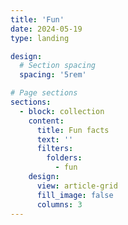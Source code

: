 ```yaml
---
title: 'Fun'
date: 2024-05-19
type: landing

design:
  # Section spacing
  spacing: '5rem'

# Page sections
sections:
  - block: collection
    content:
      title: Fun facts
      text: ''
      filters:
        folders:
          - fun
    design:
      view: article-grid
      fill_image: false
      columns: 3
---
```


